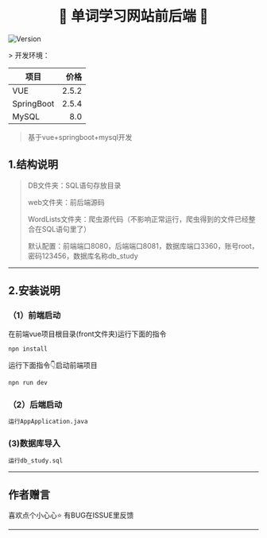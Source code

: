 <h1 align="center">👋 单词学习网站前后端 👋</h1>
<p>
  <img alt="Version" src="https://img.shields.io/badge/version-v1.0-blue.svg?cacheSeconds=2592000" />
</p>
> 开发环境：

| 项目        |    价格 |
|-----------|------:|
| VUE       | 2.5.2 |
| SpringBoot | 2.5.4 |
| MySQL     |   8.0 |


> 基于vue+springboot+mysql开发
## 1.结构说明
> DB文件夹：SQL语句存放目录
> 
>  web文件夹：前后端源码
> 
> WordLists文件夹：爬虫源代码（不影响正常运行，爬虫得到的文件已经整合在SQL语句里了）
>
> 默认配置：前端端口8080，后端端口8081，数据库端口3360，账号root，密码123456，数据库名称db_study
***
## 2.安装说明
### （1）前端启动
在前端vue项目根目录(front文件夹)运行下面的指令
```sh
npn install
```
运行下面指令👇启动前端项目
```sh
npn run dev
```
### （2）后端启动

```sh
运行AppApplication.java
```

### (3)数据库导入
```sh
运行db_study.sql
```
***
## 作者赠言

喜欢点个小心心⭐️ 有BUG在ISSUE里反馈

***

